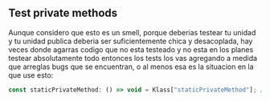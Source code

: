 ## Test private methods

Aunque considero que esto es un smell, porque deberias testear tu unidad y tu unidad publica deberia ser suficientemente chica y desacoplada, hay veces donde agarras codigo que no esta testeado y no esta en los planes testear absolutamente todo entonces los tests los vas agregando a medida que arreglas bugs que se encuentran, o al menos esa es la situacion en la que use esto:

```javascript
const staticPrivateMethod: () => void = Klass["staticPrivateMethod"]; // dar visibilidad a un metodo statico privado (usar property access con [])
```
